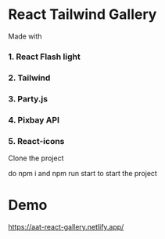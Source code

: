 # React Tailwind Gallery

Made with

### 1. React Flash light
### 2. Tailwind
### 3. Party.js
### 4. Pixbay API

### 5. React-icons


Clone the project

do npm i
and npm run start to start the project


# Demo
https://aat-react-gallery.netlify.app/
